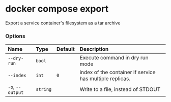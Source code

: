# docker compose export

<!---MARKER_GEN_START-->
Export a service container's filesystem as a tar archive

### Options

| Name             | Type     | Default | Description                                              |
|:-----------------|:---------|:--------|:---------------------------------------------------------|
| `--dry-run`      | `bool`   |         | Execute command in dry run mode                          |
| `--index`        | `int`    | `0`     | index of the container if service has multiple replicas. |
| `-o`, `--output` | `string` |         | Write to a file, instead of STDOUT                       |


<!---MARKER_GEN_END-->

